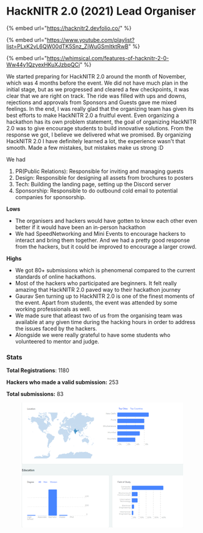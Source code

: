 # HackNITR 2.0 (2021) Lead Organiser

{% embed url="https://hacknitr2.devfolio.co/" %}

{% embed url="https://www.youtube.com/playlist?list=PLxK2vL6QW00dTK5Snz_ZjWuGSmItktRwB" %}

{% embed url="https://whimsical.com/features-of-hacknitr-2-0-Ww44y1QzyexHKuXJzbpQCi" %}

We started preparing for HackNITR 2.0 around the month of November, which was 4 months before the event. We did not have much plan in the initial stage, but as we progressed and cleared a few checkpoints, it was clear that we are right on track. The ride was filled with ups and downs, rejections and approvals from Sponsors and Guests gave me mixed feelings. In the end, I was really glad that the organizing team has given its best efforts to make HackNITR 2.0 a fruitful event. Even organizing a hackathon has its own problem statement, the goal of organizing HackNITR 2.0 was to give encourage students to build innovative solutions. From the response we got, I believe we delivered what we promised. By organizing HackNITR 2.0 I have definitely learned a lot, the experience wasn't that smooth. Made a few mistakes, but mistakes make us strong :D

We had

1. PR(Public Relations): Responsible for inviting and managing guests
2. Design: Responsible for designing all assets from brochures to posters
3. Tech: Building the landing page, setting up the Discord server
4. Sponsorship: Responsible to do outbound cold email to potential companies for sponsorship.

**Lows**

* The organisers and hackers would have gotten to know each other even better if it would have been an in-person hackathon
* We had SpeedNetworking and Mini Events to encourage hackers to interact and bring them together. And we had a pretty good response from the hackers, but it could be improved to encourage a larger crowd.

**Highs**

* We got 80+ submissions which is phenomenal compared to the current standards of online hackathons.
* Most of the hackers who participated are beginners. It felt really amazing that HackNITR 2.0 paved way to their hackathon journey
* Gaurav Sen turning up to HackNITR 2.0 is one of the finest moments of the event. Apart from students, the event was attended by some working professionals as well.
* We made sure that atleast two of us from the organising team was available at any given time during the hacking hours in order to address the issues faced by the hackers.
* Alongside we were really grateful to have some students who volunteered to mentor and judge.

### **Stats**

**Total Registrations**: 1180

**Hackers who made a valid submission:** 253&#x20;

**Total submissions:** 83

<figure><img src="../.gitbook/assets/image (32).png" alt=""><figcaption></figcaption></figure>
